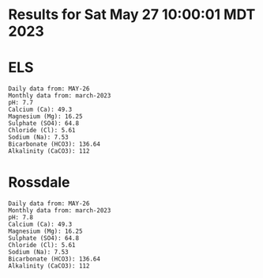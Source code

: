 # Results for Sat May 27 10:00:01 MDT 2023
# ELS
```
Daily data from: MAY-26
Monthly data from: march-2023
pH: 7.7
Calcium (Ca): 49.3
Magnesium (Mg): 16.25
Sulphate (SO4): 64.8
Chloride (Cl): 5.61
Sodium (Na): 7.53
Bicarbonate (HCO3): 136.64
Alkalinity (CaCO3): 112
```
# Rossdale
```
Daily data from: MAY-26
Monthly data from: march-2023
pH: 7.8
Calcium (Ca): 49.3
Magnesium (Mg): 16.25
Sulphate (SO4): 64.8
Chloride (Cl): 5.61
Sodium (Na): 7.53
Bicarbonate (HCO3): 136.64
Alkalinity (CaCO3): 112
```
